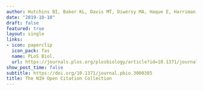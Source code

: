 ```yaml
---
author: Hutchins BI, Baker KL, Davis MT, Diwersy MA, Haque E, Harriman RM, Hoppe TA, Leicht SA, Meyer P, Santangelo GM.
date: "2019-10-10"
draft: false
featured: true
layout: single
links:
- icon: paperclip
  icon_pack: fas
  name: PLoS Biol. 
  url: https://journals.plos.org/plosbiology/article?id=10.1371/journal.pbio.3000385
show_post_time: false
subtitle: https://doi.org/10.1371/journal.pbio.3000385
title: The NIH Open Citation Collection
---
```

